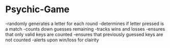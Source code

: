 # Psychic-Game

-randomly generates a letter for each round
-determines if letter pressed is a match
-counts down guesses remaining
-tracks wins and losses
-ensures that only valid keys are counted
-ensures that previously guessed keys are not counted
-alerts upon win/loss for clairity 